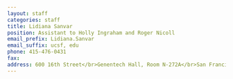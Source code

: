 ```yaml
---
layout: staff
categories: staff
title: Lidiana Sanvar
position: Assistant to Holly Ingraham and Roger Nicoll
email_prefix: Lidiana.Sanvar
email_suffix: ucsf, edu
phone: 415-476-0431
fax:
address: 600 16th Street</br>Genentech Hall, Room N-272A</br>San Francisco, CA 94158-2140</br>
---
```

